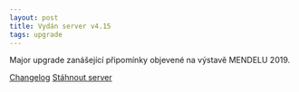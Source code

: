 ```yaml
---
layout: post
title: Vydán server v4.15
tags: upgrade
---
```


Major upgrade zanášející připomínky objevené na výstavě MENDELU 2019.

<a class="btn" href="https://github.com/kmzbrnoI/hJOPserver/releases/tag/v4.15.0">Changelog</a>
<a class="btn" href="https://github.com/kmzbrnoI/hJOPserver/releases/tag/v4.15.0">Stáhnout server</a>
